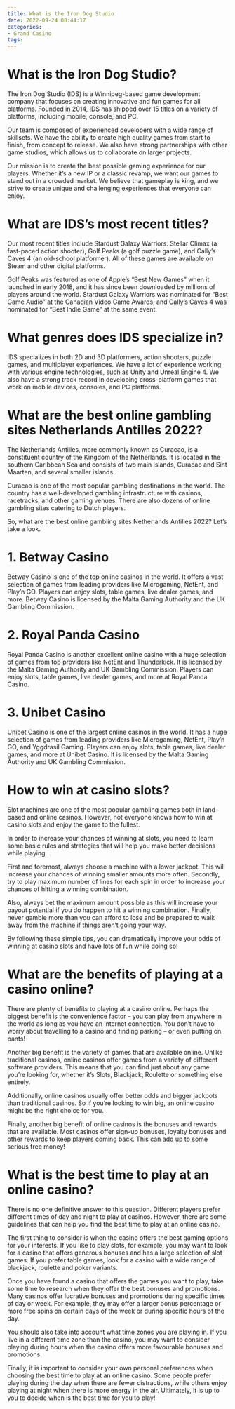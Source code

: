 ```yaml
---
title: What is the Iron Dog Studio
date: 2022-09-24 00:44:17
categories:
- Grand Casino
tags:
---
```



#  What is the Iron Dog Studio?

The Iron Dog Studio (IDS) is a Winnipeg-based game development company that focuses on creating innovative and fun games for all platforms. Founded in 2014, IDS has shipped over 15 titles on a variety of platforms, including mobile, console, and PC.

Our team is composed of experienced developers with a wide range of skillsets. We have the ability to create high quality games from start to finish, from concept to release. We also have strong partnerships with other game studios, which allows us to collaborate on larger projects.

Our mission is to create the best possible gaming experience for our players. Whether it’s a new IP or a classic revamp, we want our games to stand out in a crowded market. We believe that gameplay is king, and we strive to create unique and challenging experiences that everyone can enjoy.

# What are IDS’s most recent titles?

Our most recent titles include Stardust Galaxy Warriors: Stellar Climax (a fast-paced action shooter), Golf Peaks (a golf puzzle game), and Cally’s Caves 4 (an old-school platformer). All of these games are available on Steam and other digital platforms.

Golf Peaks was featured as one of Apple’s “Best New Games” when it launched in early 2018, and it has since been downloaded by millions of players around the world. Stardust Galaxy Warriors was nominated for “Best Game Audio” at the Canadian Video Game Awards, and Cally’s Caves 4 was nominated for “Best Indie Game” at the same event.

# What genres does IDS specialize in?

IDS specializes in both 2D and 3D platformers, action shooters, puzzle games, and multiplayer experiences. We have a lot of experience working with various engine technologies, such as Unity and Unreal Engine 4. We also have a strong track record in developing cross-platform games that work on mobile devices, consoles, and PC platforms.

#  What are the best online gambling sites Netherlands Antilles 2022?

The Netherlands Antilles, more commonly known as Curacao, is a constituent country of the Kingdom of the Netherlands. It is located in the southern Caribbean Sea and consists of two main islands, Curacao and Sint Maarten, and several smaller islands.

Curacao is one of the most popular gambling destinations in the world. The country has a well-developed gambling infrastructure with casinos, racetracks, and other gaming venues. There are also dozens of online gambling sites catering to Dutch players.

So, what are the best online gambling sites Netherlands Antilles 2022? Let’s take a look.

# 1. Betway Casino

Betway Casino is one of the top online casinos in the world. It offers a vast selection of games from leading providers like Microgaming, NetEnt, and Play’n GO. Players can enjoy slots, table games, live dealer games, and more. Betway Casino is licensed by the Malta Gaming Authority and the UK Gambling Commission.

# 2. Royal Panda Casino

Royal Panda Casino is another excellent online casino with a huge selection of games from top providers like NetEnt and Thunderkick. It is licensed by the Malta Gaming Authority and UK Gambling Commission. Players can enjoy slots, table games, live dealer games, and more at Royal Panda Casino.

# 3. Unibet Casino

Unibet Casino is one of the largest online casinos in the world. It has a huge selection of games from leading providers like Microgaming, NetEnt, Play’n GO, and Yggdrasil Gaming. Players can enjoy slots, table games, live dealer games, and more at Unibet Casino. It is licensed by the Malta Gaming Authority and UK Gambling Commission.

#  How to win at casino slots?

Slot machines are one of the most popular gambling games both in land-based and online casinos. However, not everyone knows how to win at casino slots and enjoy the game to the fullest.

In order to increase your chances of winning at slots, you need to learn some basic rules and strategies that will help you make better decisions while playing.

First and foremost, always choose a machine with a lower jackpot. This will increase your chances of winning smaller amounts more often. Secondly, try to play maximum number of lines for each spin in order to increase your chances of hitting a winning combination.

Also, always bet the maximum amount possible as this will increase your payout potential if you do happen to hit a winning combination. Finally, never gamble more than you can afford to lose and be prepared to walk away from the machine if things aren’t going your way.

By following these simple tips, you can dramatically improve your odds of winning at casino slots and have lots of fun while doing so!

#  What are the benefits of playing at a casino online?

There are plenty of benefits to playing at a casino online. Perhaps the biggest benefit is the convenience factor – you can play from anywhere in the world as long as you have an internet connection. You don’t have to worry about travelling to a casino and finding parking – or even putting on pants!

Another big benefit is the variety of games that are available online. Unlike traditional casinos, online casinos offer games from a variety of different software providers. This means that you can find just about any game you’re looking for, whether it’s Slots, Blackjack, Roulette or something else entirely.

Additionally, online casinos usually offer better odds and bigger jackpots than traditional casinos. So if you’re looking to win big, an online casino might be the right choice for you.

Finally, another big benefit of online casinos is the bonuses and rewards that are available. Most casinos offer sign-up bonuses, loyalty bonuses and other rewards to keep players coming back. This can add up to some serious free money!

#  What is the best time to play at an online casino?

There is no one definitive answer to this question. Different players prefer different times of day and night to play at casinos. However, there are some guidelines that can help you find the best time to play at an online casino.

The first thing to consider is when the casino offers the best gaming options for your interests. If you like to play slots, for example, you may want to look for a casino that offers generous bonuses and has a large selection of slot games. If you prefer table games, look for a casino with a wide range of blackjack, roulette and poker variants.

Once you have found a casino that offers the games you want to play, take some time to research when they offer the best bonuses and promotions. Many casinos offer lucrative bonuses and promotions during specific times of day or week. For example, they may offer a larger bonus percentage or more free spins on certain days of the week or during specific hours of the day.

You should also take into account what time zones you are playing in. If you live in a different time zone than the casino, you may want to consider playing during hours when the casino offers more favourable bonuses and promotions.

Finally, it is important to consider your own personal preferences when choosing the best time to play at an online casino. Some people prefer playing during the day when there are fewer distractions, while others enjoy playing at night when there is more energy in the air. Ultimately, it is up to you to decide when is the best time for you to play!